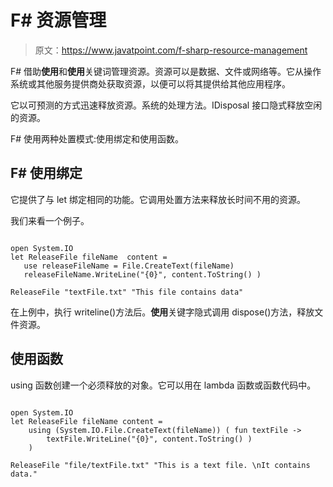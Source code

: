 # F# 资源管理

> 原文：<https://www.javatpoint.com/f-sharp-resource-management>

F# 借助**使用**和**使用**关键词管理资源。资源可以是数据、文件或网络等。它从操作系统或其他服务提供商处获取资源，以便可以将其提供给其他应用程序。

它以可预测的方式迅速释放资源。系统的处理方法。IDisposal 接口隐式释放空闲的资源。

F# 使用两种处置模式:使用绑定和使用函数。

## F# 使用绑定

它提供了与 let 绑定相同的功能。它调用处置方法来释放长时间不用的资源。

我们来看一个例子。

```

open System.IO
let ReleaseFile fileName  content =
   use releaseFileName = File.CreateText(fileName)
   releaseFileName.WriteLine("{0}", content.ToString() )

ReleaseFile "textFile.txt" "This file contains data"

```

在上例中，执行 writeline()方法后。**使用**关键字隐式调用 dispose()方法，释放文件资源。

## 使用函数

using 函数创建一个必须释放的对象。它可以用在 lambda 函数或函数代码中。

```

open System.IO
let ReleaseFile fileName content =
    using (System.IO.File.CreateText(fileName)) ( fun textFile ->
        textFile.WriteLine("{0}", content.ToString() )
    )

ReleaseFile "file/textFile.txt" "This is a text file. \nIt contains data."

```